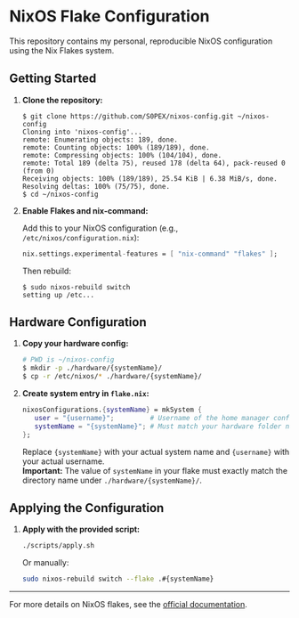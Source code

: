 # NixOS Flake Configuration

This repository contains my personal, reproducible NixOS configuration using the Nix Flakes system.

## Getting Started

1. **Clone the repository:**

   ```shell
   $ git clone https://github.com/S0PEX/nixos-config.git ~/nixos-config
   Cloning into 'nixos-config'...
   remote: Enumerating objects: 189, done.
   remote: Counting objects: 100% (189/189), done.
   remote: Compressing objects: 100% (104/104), done.
   remote: Total 189 (delta 75), reused 178 (delta 64), pack-reused 0 (from 0)
   Receiving objects: 100% (189/189), 25.54 KiB | 6.38 MiB/s, done.
   Resolving deltas: 100% (75/75), done.
   $ cd ~/nixos-config
   ```

2. **Enable Flakes and nix-command:**

   Add this to your NixOS configuration (e.g., `/etc/nixos/configuration.nix`):

   ```nix
   nix.settings.experimental-features = [ "nix-command" "flakes" ];
   ```

   Then rebuild:

   ```shell
   $ sudo nixos-rebuild switch
   setting up /etc...
   ```

## Hardware Configuration

1. **Copy your hardware config:**

   ```bash
   # PWD is ~/nixos-config
   $ mkdir -p ./hardware/{systemName}/
   $ cp -r /etc/nixos/* ./hardware/{systemName}/
   ```

2. **Create system entry in `flake.nix`:**

   ```nix
   nixosConfigurations.{systemName} = mkSystem {
      user = "{username}";         # Username of the home manager config under users/{username}/
      systemName = "{systemName}"; # Must match your hardware folder name, e.g., ./hardware/{systemName}
   };
   ```

   Replace `{systemName}` with your actual system name and `{username}` with your actual username.  
   **Important:** The value of `systemName` in your flake must exactly match the directory name under `./hardware/{systemName}/`.

## Applying the Configuration

1. **Apply with the provided script:**

   ```bash
   ./scripts/apply.sh
   ```

   Or manually:

   ```bash
   sudo nixos-rebuild switch --flake .#{systemName}
   ```

---

For more details on NixOS flakes, see the [official documentation](https://nixos.org/manual/nix/stable/command-ref/new-cli/nix3-flake.html).
